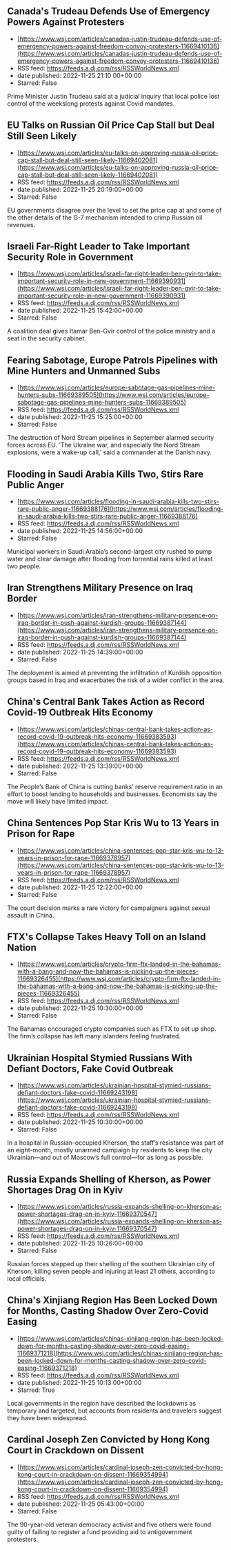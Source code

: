 ## Canada's Trudeau Defends Use of Emergency Powers Against Protesters
 - [https://www.wsj.com/articles/canadas-justin-trudeau-defends-use-of-emergency-powers-against-freedom-convoy-protesters-11669410136](https://www.wsj.com/articles/canadas-justin-trudeau-defends-use-of-emergency-powers-against-freedom-convoy-protesters-11669410136)
 - RSS feed: https://feeds.a.dj.com/rss/RSSWorldNews.xml
 - date published: 2022-11-25 21:10:00+00:00
 - Starred: False

Prime Minister Justin Trudeau said at a judicial inquiry that local police lost control of the weekslong protests against Covid mandates.

## EU Talks on Russian Oil Price Cap Stall but Deal Still Seen Likely
 - [https://www.wsj.com/articles/eu-talks-on-approving-russia-oil-price-cap-stall-but-deal-still-seen-likely-11669402081](https://www.wsj.com/articles/eu-talks-on-approving-russia-oil-price-cap-stall-but-deal-still-seen-likely-11669402081)
 - RSS feed: https://feeds.a.dj.com/rss/RSSWorldNews.xml
 - date published: 2022-11-25 20:19:00+00:00
 - Starred: False

EU governments disagree over the level to set the price cap at and some of the other details of the G-7 mechanism intended to crimp Russian oil revenues.

## Israeli Far-Right Leader to Take Important Security Role in Government
 - [https://www.wsj.com/articles/israeli-far-right-leader-ben-gvir-to-take-important-security-role-in-new-government-11669390931](https://www.wsj.com/articles/israeli-far-right-leader-ben-gvir-to-take-important-security-role-in-new-government-11669390931)
 - RSS feed: https://feeds.a.dj.com/rss/RSSWorldNews.xml
 - date published: 2022-11-25 15:42:00+00:00
 - Starred: False

A coalition deal gives Itamar Ben-Gvir control of the police ministry and a seat in the security cabinet.

## Fearing Sabotage, Europe Patrols Pipelines with Mine Hunters and Unmanned Subs
 - [https://www.wsj.com/articles/europe-sabotage-gas-pipelines-mine-hunters-subs-11669389505](https://www.wsj.com/articles/europe-sabotage-gas-pipelines-mine-hunters-subs-11669389505)
 - RSS feed: https://feeds.a.dj.com/rss/RSSWorldNews.xml
 - date published: 2022-11-25 15:25:00+00:00
 - Starred: False

The destruction of Nord Stream pipelines in September alarmed security forces across EU. ‘The Ukraine war, and especially the Nord Stream explosions, were a wake-up call,’ said a commander at the Danish navy.

## Flooding in Saudi Arabia Kills Two, Stirs Rare Public Anger
 - [https://www.wsj.com/articles/flooding-in-saudi-arabia-kills-two-stirs-rare-public-anger-11669388176](https://www.wsj.com/articles/flooding-in-saudi-arabia-kills-two-stirs-rare-public-anger-11669388176)
 - RSS feed: https://feeds.a.dj.com/rss/RSSWorldNews.xml
 - date published: 2022-11-25 14:56:00+00:00
 - Starred: False

Municipal workers in Saudi Arabia’s second-largest city rushed to pump water and clear damage after flooding from torrential rains killed at least two people.

## Iran Strengthens Military Presence on Iraq Border
 - [https://www.wsj.com/articles/iran-strengthens-military-presence-on-iraq-border-in-push-against-kurdish-groups-11669387144](https://www.wsj.com/articles/iran-strengthens-military-presence-on-iraq-border-in-push-against-kurdish-groups-11669387144)
 - RSS feed: https://feeds.a.dj.com/rss/RSSWorldNews.xml
 - date published: 2022-11-25 14:39:00+00:00
 - Starred: False

The deployment is aimed at preventing the infiltration of Kurdish opposition groups based in Iraq and exacerbates the risk of a wider conflict in the area.

## China's Central Bank Takes Action as Record Covid-19 Outbreak Hits Economy
 - [https://www.wsj.com/articles/chinas-central-bank-takes-action-as-record-covid-19-outbreak-hits-economy-11669383593](https://www.wsj.com/articles/chinas-central-bank-takes-action-as-record-covid-19-outbreak-hits-economy-11669383593)
 - RSS feed: https://feeds.a.dj.com/rss/RSSWorldNews.xml
 - date published: 2022-11-25 13:39:00+00:00
 - Starred: False

The People’s Bank of China is cutting banks’ reserve requirement ratio in an effort to boost lending to households and businesses. Economists say the move will likely have limited impact.

## China Sentences Pop Star Kris Wu to 13 Years in Prison for Rape
 - [https://www.wsj.com/articles/china-sentences-pop-star-kris-wu-to-13-years-in-prison-for-rape-11669378957](https://www.wsj.com/articles/china-sentences-pop-star-kris-wu-to-13-years-in-prison-for-rape-11669378957)
 - RSS feed: https://feeds.a.dj.com/rss/RSSWorldNews.xml
 - date published: 2022-11-25 12:22:00+00:00
 - Starred: False

The court decision marks a rare victory for campaigners against sexual assault in China.

## FTX's Collapse Takes Heavy Toll on an Island Nation
 - [https://www.wsj.com/articles/crypto-firm-ftx-landed-in-the-bahamas-with-a-bang-and-now-the-bahamas-is-picking-up-the-pieces-11669326455](https://www.wsj.com/articles/crypto-firm-ftx-landed-in-the-bahamas-with-a-bang-and-now-the-bahamas-is-picking-up-the-pieces-11669326455)
 - RSS feed: https://feeds.a.dj.com/rss/RSSWorldNews.xml
 - date published: 2022-11-25 10:30:00+00:00
 - Starred: False

The Bahamas encouraged crypto companies such as FTX to set up shop. The firm’s collapse has left many islanders feeling frustrated.

## Ukrainian Hospital Stymied Russians With Defiant Doctors, Fake Covid Outbreak
 - [https://www.wsj.com/articles/ukrainian-hospital-stymied-russians-defiant-doctors-fake-covid-11669243198](https://www.wsj.com/articles/ukrainian-hospital-stymied-russians-defiant-doctors-fake-covid-11669243198)
 - RSS feed: https://feeds.a.dj.com/rss/RSSWorldNews.xml
 - date published: 2022-11-25 10:30:00+00:00
 - Starred: False

In a hospital in Russian-occupied Kherson, the staff’s resistance was part of an eight-month, mostly unarmed campaign by residents to keep the city Ukrainian—and out of Moscow’s full control—for as long as possible.

## Russia Expands Shelling of Kherson, as Power Shortages Drag On in Kyiv
 - [https://www.wsj.com/articles/russia-expands-shelling-on-kherson-as-power-shortages-drag-on-in-kyiv-11669370547](https://www.wsj.com/articles/russia-expands-shelling-on-kherson-as-power-shortages-drag-on-in-kyiv-11669370547)
 - RSS feed: https://feeds.a.dj.com/rss/RSSWorldNews.xml
 - date published: 2022-11-25 10:26:00+00:00
 - Starred: False

Russian forces stepped up their shelling of the southern Ukrainian city of Kherson, killing seven people and injuring at least 21 others, according to local officials.

## China's Xinjiang Region Has Been Locked Down for Months, Casting Shadow Over Zero-Covid Easing
 - [https://www.wsj.com/articles/chinas-xinjiang-region-has-been-locked-down-for-months-casting-shadow-over-zero-covid-easing-11669371218](https://www.wsj.com/articles/chinas-xinjiang-region-has-been-locked-down-for-months-casting-shadow-over-zero-covid-easing-11669371218)
 - RSS feed: https://feeds.a.dj.com/rss/RSSWorldNews.xml
 - date published: 2022-11-25 10:13:00+00:00
 - Starred: True

Local governments in the region have described the lockdowns as temporary and targeted, but accounts from residents and travelers suggest they have been widespread.

## Cardinal Joseph Zen Convicted by Hong Kong Court in Crackdown on Dissent
 - [https://www.wsj.com/articles/cardinal-joseph-zen-convicted-by-hong-kong-court-in-crackdown-on-dissent-11669354994](https://www.wsj.com/articles/cardinal-joseph-zen-convicted-by-hong-kong-court-in-crackdown-on-dissent-11669354994)
 - RSS feed: https://feeds.a.dj.com/rss/RSSWorldNews.xml
 - date published: 2022-11-25 05:43:00+00:00
 - Starred: False

The 90-year-old veteran democracy activist and five others were found guilty of failing to register a fund providing aid to antigovernment protesters.
